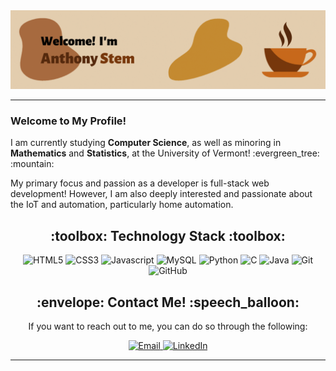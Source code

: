 <div id="banner" align="center">
   	<img src="media/banner.gif" alt="Welcome! My name is Anthony Stem.">
</div>

---

<section id="about-me" align="left">
	<h3>Welcome to My Profile!</h3>
	<p>I am currently studying <strong>Computer Science</strong>, as well as minoring in <strong>Mathematics</strong> and <strong>Statistics</strong>, at the University of Vermont! :evergreen_tree: :mountain:</p>
  	<p>My primary focus and passion as a developer is full-stack web development! However, I am also deeply interested and passionate about the IoT and automation, particularly home automation.</p>
</section>
<section id="technology-stack" align="center">
	<h2 align="center">:toolbox: Technology Stack :toolbox:</h2>
	<img src="https://img.shields.io/badge/html5-%23E34F26.svg?style=for-the-badge&logo=html5&logoColor=white" alt="HTML5">
	<img src="https://img.shields.io/badge/css3-%231572B6.svg?style=for-the-badge&logo=css3&logoColor=white" alt="CSS3">
	<img src="https://img.shields.io/badge/javascript-%23323330.svg?style=for-the-badge&logo=javascript&logoColor=%23F7DF1E" alt="Javascript">
	<img src="https://img.shields.io/badge/mysql-%2300f.svg?style=for-the-badge&logo=mysql&logoColor=white" alt="MySQL">
	<img src="https://img.shields.io/badge/python-3670A0?style=for-the-badge&logo=python&logoColor=ffdd54" alt="Python">
	<img src="https://img.shields.io/badge/c-%2300599C.svg?style=for-the-badge&logo=c&logoColor=white" alt="C">
	<img src="https://img.shields.io/badge/java-%23ED8B00.svg?style=for-the-badge&logo=java&logoColor=white" alt="Java">
	<img src="https://img.shields.io/badge/git-%23F05033.svg?style=for-the-badge&logo=git&logoColor=white" alt="Git">
	<img src="https://img.shields.io/badge/github-%23121011.svg?style=for-the-badge&logo=github&logoColor=white" alt="GitHub">
</section>
<section id="contact" align="center">
	<h2>:envelope: Contact Me! :speech_balloon:</h2>
	<p>If you want to reach out to me, you can do so through the following:</p>
	<a href="mailto:anthony_stem@outlook.com">
		<img src="https://img.shields.io/badge/Email-FFFFFF?style=for-the-badge" alt="Email">
	</a>
	<a href="https://www.linkedin.com/in/anthonystem">
		<img src="https://img.shields.io/badge/LinkedIn-0077B5?style=for-the-badge&logo=linkedin&logoColor=white" alt="LinkedIn">
	</a>
</section>

---
